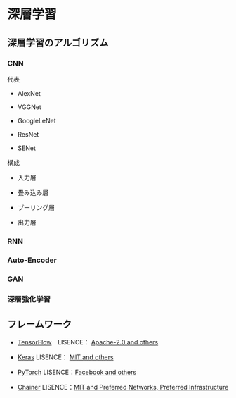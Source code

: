 # 深層学習

## 深層学習のアルゴリズム

### CNN

代表

* AlexNet

* VGGNet

* GoogleLeNet

* ResNet

* SENet

構成

* 入力層

* 畳み込み層

* プーリング層

* 出力層


### RNN

### Auto-Encoder

### GAN

### 深層強化学習

## フレームワーク

* [TensorFlow](https://github.com/tensorflow/tensorflow)　LISENCE： [Apache-2.0 and others](https://github.com/tensorflow/tensorflow/blob/master/LICENSE)

* [Keras](https://github.com/keras-team/keras) LISENCE： [MIT and others](https://github.com/keras-team/keras/blob/master/LICENSE)

* [PyTorch](https://github.com/pytorch/pytorch) LISENCE：[Facebook and others](https://github.com/pytorch/pytorch/blob/master/LICENSE)

* [Chainer](https://github.com/chainer/chainer) LISENCE：[MIT and Preferred Networks, Preferred Infrastructure](https://github.com/chainer/chainer/blob/master/LICENSE)

